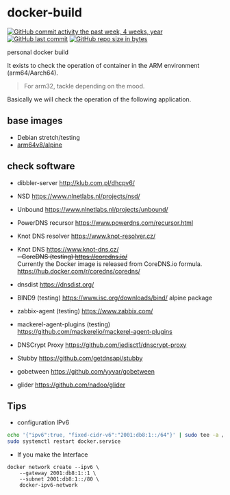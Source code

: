 # docker-build

[![GitHub commit activity the past week, 4 weeks, year](https://img.shields.io/github/commit-activity/y/eslint/eslint.svg)](https://github.com/kometchtech/docker-build/commits/master)
[![GitHub last commit](https://img.shields.io/github/last-commit/google/skia.svg)](https://github.com/kometchtech/docker-build/commits/master)
[![GitHub repo size in bytes](https://img.shields.io/github/repo-size/badges/shields.svg)](https://github.com/kometchtech/docker-build)

personal docker build

It exists to check the operation of container in the ARM environment (arm64/Aarch64).
> For arm32, tackle depending on the mood.

Basically we will check the operation of the following application.

## base images

- Debian stretch/testing
- [arm64v8/alpine](https://hub.docker.com/r/arm64v8/alpine/)

## check software

- dibbler-server <http://klub.com.pl/dhcpv6/>
- NSD <https://www.nlnetlabs.nl/projects/nsd/>
- Unbound <https://www.nlnetlabs.nl/projects/unbound/>
- PowerDNS recursor <https://www.powerdns.com/recursor.html>
- Knot DNS resolver <https://www.knot-resolver.cz/>
- Knot DNS <https://www.knot-dns.cz/>  
~~- CoreDNS (testing) <https://coredns.io/>~~  
Currently the Docker image is released from CoreDNS.io formula. <https://hub.docker.com/r/coredns/coredns/>
- dnsdist <https://dnsdist.org/>
- BIND9 (testing) <https://www.isc.org/downloads/bind/> alpine package
- zabbix-agent (testing) <https://www.zabbix.com/>
- mackerel-agent-plugins (testing) <https://github.com/mackerelio/mackerel-agent-plugins>
- DNSCrypt Proxy <https://github.com/jedisct1/dnscrypt-proxy>
- Stubby <https://github.com/getdnsapi/stubby>

- gobetween <https://github.com/yyyar/gobetween>
- glider <https://github.com/nadoo/glider>

## Tips

- configuration IPv6

```bash
echo '{"ipv6":true, "fixed-cidr-v6":"2001:db8:1::/64"}' | sudo tee -a /etc/docker/daemon.json
sudo systemctl restart docker.service
```
- If you make the Interface
```
docker network create --ipv6 \
    --gateway 2001:db8:1::1 \
    --subnet 2001:db8:1::/80 \
    docker-ipv6-network
```

